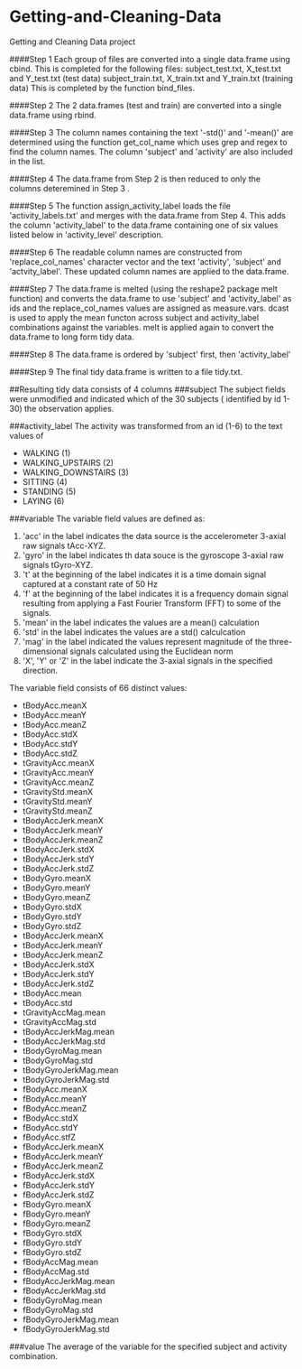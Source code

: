 Getting-and-Cleaning-Data
=========================

Getting and Cleaning Data project

####Step 1
Each group of files are converted into a single data.frame using cbind.  This is completed for the following files:
subject_test.txt, X_test.txt and Y_test.txt (test data)
subject_train.txt, X_train.txt and Y_train.txt (training data)
This is completed by the function bind_files.

####Step 2
The 2 data.frames (test and train) are converted into a single data.frame using rbind.

####Step 3 
The column names containing the text '-std()' and '-mean()' are determined using the function get_col_name which uses grep and regex to find the column names.  The column 'subject' and 'activity' are also included in the list.

####Step 4
The data.frame from Step 2 is then reduced to only the columns deteremined in Step 3 .

####Step 5
The function assign_activity_label loads the file 'activity_labels.txt' and merges with the data.frame from Step 4.  This adds the column 'activity_label' to the data.frame containing one of six values listed below in 'activity_level' description.

####Step 6
The readable column names are constructed from 'replace_col_names' character vector and the text 'activity', 'subject' and 'actvity_label'.  These updated column names are applied to the data.frame.

####Step 7
The data.frame is melted (using the reshape2 package melt function) and converts the data.frame to use 'subject' and 'activity_label' as ids and the replace_col_names values are assigned as measure.vars.  dcast is used to apply the mean functon across subject and activity_label combinations against the variables.  melt is applied again to convert the data.frame to long form tidy data.

####Step 8 
The data.frame is ordered by 'subject' first, then 'activity_label'

####Step 9
The final tidy data.frame is written to a file tidy.txt.

##Resulting tidy data consists of 4 columns
###subject
The subject fields were unmodified and indicated which of the 30 subjects ( identified by id 1-30) the observation applies.

###activity_label
The activity was transformed from an id (1-6) to the text values of 
- WALKING (1)
- WALKING_UPSTAIRS (2)
- WALKING_DOWNSTAIRS (3)
- SITTING (4)
- STANDING (5)
- LAYING (6)

###variable
The variable field values are defined as:

1. 'acc' in the label indicates the data source is the accelerometer 3-axial raw signals tAcc-XYZ.
2. 'gyro' in the label indicates th data souce is the gyroscope 3-axial raw signals tGyro-XYZ.
3. 't' at the beginning of the label indicates it is a time domain signal captured at a constant rate of 50 Hz
4. 'f' at the beginning of the label indicates it is a frequency domain signal resulting from applying a Fast Fourier Transform (FFT) to some of the signals.
5. 'mean' in the label indicates the values are a mean() calculation
6. 'std' in the label indicates the values are a std() calculcation
7. 'mag' in the label indicated the values represent magnitude of the three-dimensional signals calculated using the Euclidean norm
8. 'X', 'Y' or 'Z' in the label indicate the 3-axial signals in the specified direction.

The variable field consists of 66 distinct values:
- tBodyAcc.meanX
- tBodyAcc.meanY
- tBodyAcc.meanZ
- tBodyAcc.stdX
- tBodyAcc.stdY
- tBodyAcc.stdZ
- tGravityAcc.meanX
- tGravityAcc.meanY
- tGravityAcc.meanZ
- tGravityStd.meanX
- tGravityStd.meanY
- tGravityStd.meanZ
- tBodyAccJerk.meanX
- tBodyAccJerk.meanY
- tBodyAccJerk.meanZ
- tBodyAccJerk.stdX
- tBodyAccJerk.stdY
- tBodyAccJerk.stdZ
- tBodyGyro.meanX
- tBodyGyro.meanY
- tBodyGyro.meanZ
- tBodyGyro.stdX
- tBodyGyro.stdY
- tBodyGyro.stdZ
- tBodyAccJerk.meanX
- tBodyAccJerk.meanY
- tBodyAccJerk.meanZ
- tBodyAccJerk.stdX
- tBodyAccJerk.stdY
- tBodyAccJerk.stdZ
- tBodyAcc.mean
- tBodyAcc.std
- tGravityAccMag.mean
- tGravityAccMag.std
- tBodyAccJerkMag.mean
- tBodyAccJerkMag.std
- tBodyGyroMag.mean
- tBodyGyroMag.std
- tBodyGyroJerkMag.mean
- tBodyGyroJerkMag.std
- fBodyAcc.meanX
- fBodyAcc.meanY
- fBodyAcc.meanZ
- fBodyAcc.stdX
- fBodyAcc.stdY
- fBodyAcc.stfZ
- fBodyAccJerk.meanX
- fBodyAccJerk.meanY
- fBodyAccJerk.meanZ
- fBodyAccJerk.stdX
- fBodyAccJerk.stdY
- fBodyAccJerk.stdZ
- fBodyGyro.meanX
- fBodyGyro.meanY
- fBodyGyro.meanZ
- fBodyGyro.stdX
- fBodyGyro.stdY
- fBodyGyro.stdZ
- fBodyAccMag.mean
- fBodyAccMag.std
- fBodyAccJerkMag.mean
- fBodyAccJerkMag.std
- fBodyGyroMag.mean
- fBodyGyroMag.std
- fBodyGyroJerkMag.mean
- fBodyGyroJerkMag.std

###value
The average of the variable for the specified subject and activity combination.
